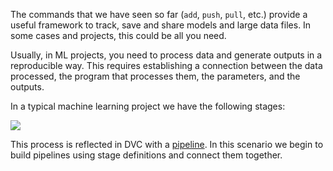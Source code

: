 The commands that we have seen so far (`add`, `push`, `pull`, etc.) provide a
useful framework to track, save and share models and large data files. In
some cases and projects, this could be all you need.

Usually, in ML projects, you need to process data and generate
outputs in a reproducible way. This requires establishing a connection
between the data processed, the program that processes them,
the parameters, and the outputs.

In a typical machine learning project we have the following stages: 

![](/dvc/courses/get-started/stages/assets/example-flow.png)

This process is reflected in DVC with a [pipeline][bcpipeline]. In this scenario
we begin to build pipelines using stage definitions and connect them together.

[bcpipeline]: https://dvc.org/doc/user-guide/basic-concepts/pipeline